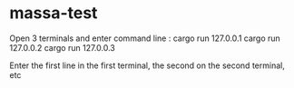 # massa-test

Open 3 terminals and enter command line : 
cargo run 127.0.0.1
cargo run 127.0.0.2
cargo run 127.0.0.3

Enter the first line in the first terminal, the second on the second terminal, etc
